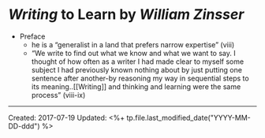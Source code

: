 
# *Writing* to Learn by *William Zinsser*
- Preface
    - he is a “generalist in a land that prefers narrow expertise” (viii)
    - “We write to find out what we know and what we want to say. I thought of how often as a writer I had made clear to myself some subject I had previously known nothing about by just putting one sentence after another-by reasoning my way in sequential steps to its meaning..[[Writing]] and thinking and learning were the same process” (viii-ix)

---
Created: 2017-07-19
Updated: <%+ tp.file.last_modified_date("YYYY-MM-DD-ddd") %>
